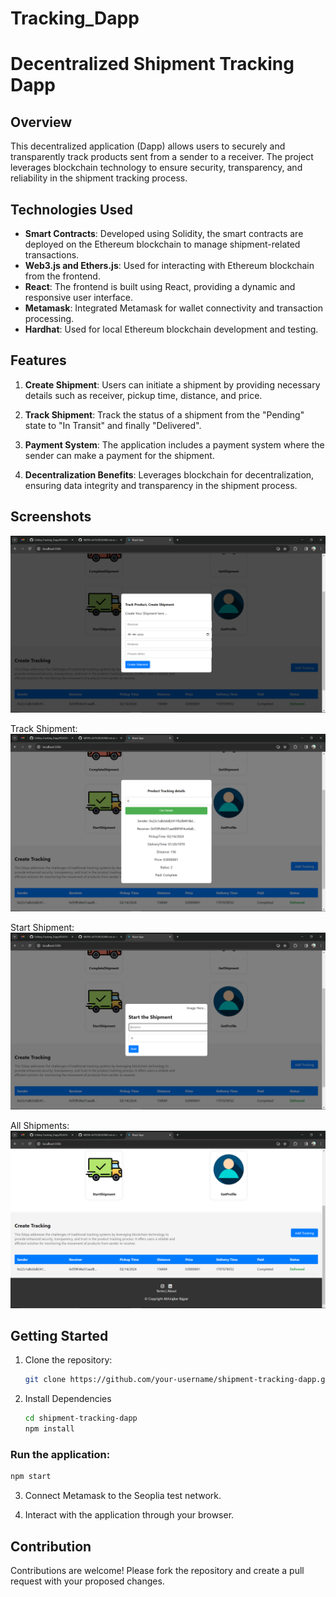 # Tracking_Dapp

# Decentralized Shipment Tracking Dapp

## Overview

This decentralized application (Dapp) allows users to securely and transparently track products sent from a sender to a receiver. The project leverages blockchain technology to ensure security, transparency, and reliability in the shipment tracking process.

## Technologies Used

- **Smart Contracts**: Developed using Solidity, the smart contracts are deployed on the Ethereum blockchain to manage shipment-related transactions.
- **Web3.js and Ethers.js**: Used for interacting with Ethereum blockchain from the frontend.
- **React**: The frontend is built using React, providing a dynamic and responsive user interface.
- **Metamask**: Integrated Metamask for wallet connectivity and transaction processing.
- **Hardhat**: Used for local Ethereum blockchain development and testing.

## Features

1. **Create Shipment**: Users can initiate a shipment by providing necessary details such as receiver, pickup time, distance, and price.

2. **Track Shipment**: Track the status of a shipment from the "Pending" state to "In Transit" and finally "Delivered".

3. **Payment System**: The application includes a payment system where the sender can make a payment for the shipment.

4. **Decentralization Benefits**: Leverages blockchain for decentralization, ensuring data integrity and transparency in the shipment process.

## Screenshots

![Create Shipment](https://raw.githubusercontent.com/AbhirajkarBajpai/Tracking_Dapp/main/Create.png)

Track Shipment:
![Track Shipment](https://raw.githubusercontent.com/AbhirajkarBajpai/Tracking_Dapp/main/Track.png)

Start Shipment:
![Start Shipment](https://raw.githubusercontent.com/AbhirajkarBajpai/Tracking_Dapp/main/Start.png)

All Shipments:
![All Shipments Details](https://raw.githubusercontent.com/AbhirajkarBajpai/Tracking_Dapp/main/All.png)

## Getting Started

1. Clone the repository:

   ```bash
   git clone https://github.com/your-username/shipment-tracking-dapp.git

2. Install Dependencies

   ```bash
   cd shipment-tracking-dapp
   npm install
   ```
### Run the application:

   ```bash
   npm start
   ```
3. Connect Metamask to the Seoplia test network.

4. Interact with the application through your browser.

## Contribution
Contributions are welcome! Please fork the repository and create a pull request with your proposed changes.
